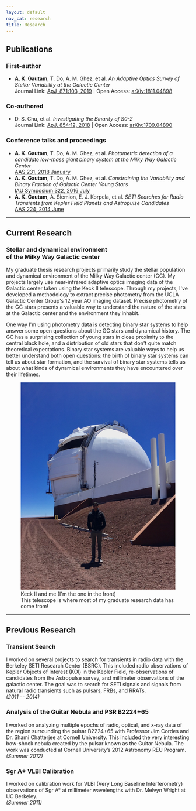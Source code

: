 ```yaml
---
layout: default
nav_cat: research
title: Research
---
```


## Publications

### First-author
* **A. K. Gautam**, T. Do, A. M. Ghez, et al. *An Adaptive Optics Survey of Stellar Variability at the Galactic Center*<br>Journal Link: [ApJ, 871:103, 2019](https://doi.org/10.3847/1538-4357/aaf103) \| Open Access: [arXiv:1811.04898](https://arxiv.org/abs/1811.04898)



### Co-authored
* D. S. Chu, et al. *Investigating the Binarity of S0-2*<br>Journal Link: [ApJ, 854:12, 2018](https://doi.org/10.3847/1538-4357/aaa3eb) \| Open Access: [arXiv:1709.04890](https://arxiv.org/abs/1709.04890)

### Conference talks and proceedings
* **A. K. Gautam**, T. Do, A. M. Ghez, et al. *Photometric detection of a candidate low-mass giant binary system at the Milky Way Galactic Center*<br>[AAS 231, 2018 January](http://adsabs.harvard.edu/abs/2018AAS...23121201K)
* **A. K. Gautam**, T. Do, A. M. Ghez, et al. *Constraining the Variability and Binary Fraction of Galactic Center Young Stars*<br>[IAU Symposium 322, 2016 July](https://arxiv.org/abs/1610.02441)
* **A. K. Gautam**, A. Siemion, E. J. Korpela, et al. *SETI Searches for Radio Transients from Kepler Field Planets and Astropulse Candidates*<br>[AAS 224, 2014 June](http://adsabs.harvard.edu/abs/2018AAS...23121201K)

---

## Current Research

### Stellar and dynamical environment<br>of the Milky Way Galactic center

My graduate thesis research projects primarily study the stellar population and dynamical environment of the Milky Way Galactic center (GC). My projects largely use near-infrared adaptive optics imaging data of the Galactic center taken using the Keck II telescope. Through my projects, I've developed a methodology to extract precise photometry from the UCLA Galactic Center Group's 12 year AO imaging dataset. Precise photometry of the GC stars presents a valuable way to understand the nature of the stars at the Galactic center and the environment they inhabit.

One way I'm using photometry data is detecting binary star systems to help answer some open questions about the GC stars and dynamical history. The GC has a surprising collection of young stars in close proximity to the central black hole, and a distribution of old stars that don't quite match theoretical expectations. Binary star systems are valuable ways to help us better understand both open questions: the birth of binary star systems can tell us about star formation, and the survival of binary star systems tells us about what kinds of dynamical environments they have encountered over their lifetimes.

<figure>
	<img src="./Keck2_Me.jpg" alt="Keck II and me" title="Keck II and me" />
    <figcaption>Keck II and me (I'm the one in the front)<br>This telescope is where most of my graduate research data has come from!</figcaption>
</figure>

---

## Previous Research

### Transient Search
I worked on several projects to search for transients in radio data with the Berkeley SETI Research Center (BSRC). This included radio observations of Kepler Objects of Interest (KOI) in the Kepler Field, re-observations of candidates from the Astropulse survey, and millimeter observations of the galactic center. The goal was to search for SETI signals and signals from natural radio transients such as pulsars, FRBs, and RRATs.<br>*(2011 -- 2014)*

### Analysis of the Guitar Nebula and PSR B2224+65
I worked on analyzing multiple epochs of radio, optical, and x-ray data of the region surrounding the pulsar B2224+65 with Professor Jim Cordes and Dr. Shami Chatterjee at Cornell University. This included the very interesting bow-shock nebula created by the pulsar known as the Guitar Nebula. The work was conducted at Cornell University’s 2012 Astronomy REU Program.<br>*(Summer 2012)*

### Sgr A* VLBI Calibration
I worked on calibration work for VLBI (Very Long Baseline Interferometry) observations of Sgr A* at millimeter wavelengths with Dr. Melvyn Wright at UC Berkeley.<br>*(Summer 2011)*